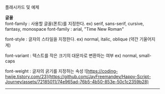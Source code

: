 플래시카드 및 예제

**글꼴**  
font-family : 사용할 글꼴(폰트)를 지정한다. 
ex) 
serif, sans-serif, cursive, fantasy, monospace
font-family : arial, "Time New Roman" 

font-style : 글자의 스타일을 지정한다.
ex)
normal, italic, oblique (약간 기울어지게)

font-variant : 텍스트를 작은 크기의 대문자로 변환하는 여부
ex)
normal, small-caps 

font-weight : 글자의 굵기를 지정하는 속성
![https://coding-hwije.tistory.com/23](https://github.com/JayFreemandev/Happy-Script-Journey/assets/72185011/74e965ad-76b5-4b50-853e-50c1c2359b28)
<hr>
